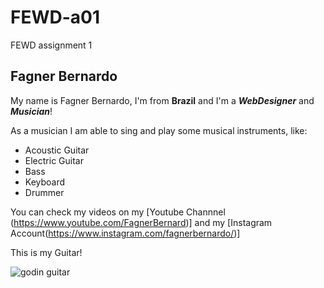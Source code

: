 # FEWD-a01
FEWD assignment 1

## Fagner Bernardo

My name is Fagner Bernardo, I'm from **Brazil** and I'm a _**WebDesigner**_ and _**Musician**_!

As a musician I am able to sing and play some musical instruments, like:
* Acoustic Guitar
* Electric Guitar
* Bass
* Keyboard
* Drummer

You can check my videos on my [Youtube Channnel (https://www.youtube.com/FagnerBernard)] and my [Instagram Account(https://www.instagram.com/fagnerbernardo/)]

This is my Guitar! 

![godin guitar](https://scontent-lax3-1.cdninstagram.com/vp/bb97e53b34ec4a25ef67c55b23899779/5B0C16F9/t51.2885-15/s640x640/sh0.08/e35/18949638_874979469319103_5248970349525073920_n.jpg )
